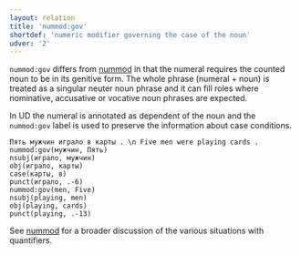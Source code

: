 ```yaml
---
layout: relation
title: 'nummod:gov'
shortdef: 'numeric modifier governing the case of the noun'
udver: '2'
---
```


`nummod:gov` differs from [nummod]()
in that the numeral requires the counted noun to be in its genitive form.
The whole phrase (numeral + noun) is treated as a singular neuter noun phrase
and it can fill roles where nominative, accusative or vocative noun phrases are expected.

In UD the numeral is annotated as dependent of the noun and the `nummod:gov` label is used to preserve
the information about case conditions.

~~~ sdparse
Пять мужчин играло в карты . \n Five men were playing cards .
nummod:gov(мужчин, Пять)
nsubj(играло, мужчин)
obj(играло, карты)
case(карты, в)
punct(играло, .-6)
nummod:gov(men, Five)
nsubj(playing, men)
obj(playing, cards)
punct(playing, .-13)
~~~

See [nummod]() for a broader discussion of the various situations with quantifiers.
<!-- Interlanguage links updated Ne 5. května 2024, 18:21:31 CEST -->
